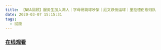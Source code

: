 ```yaml
---
title: 【NBA回顾】服务生加入湖人｜字母哥跳球吵架｜厄文跌倒运球｜里拉德伤愈归队
date: 2020-03-07 15:15:31
tags:
  - 回顾
---
```


### <a href="https://www.weibo.com/tv/v/IxsXgrFy4?fid=1034:4479759833563144" target="_blank">在线观看</a>

